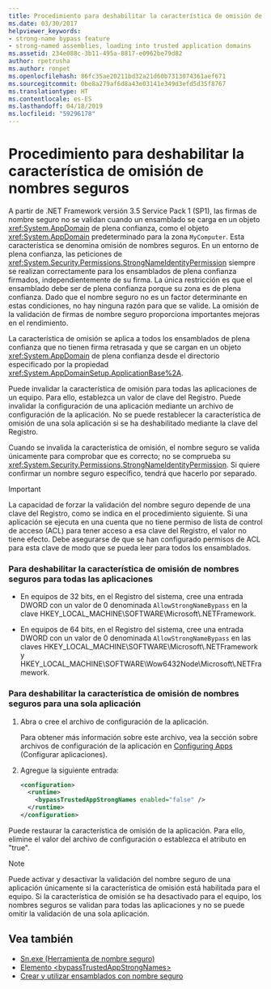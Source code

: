 ```yaml
---
title: Procedimiento para deshabilitar la característica de omisión de nombres seguros
ms.date: 03/30/2017
helpviewer_keywords:
- strong-name bypass feature
- strong-named assemblies, loading into trusted application domains
ms.assetid: 234e088c-3b11-495a-8817-e0962be79d82
author: rpetrusha
ms.author: ronpet
ms.openlocfilehash: 86fc35ae20211bd32a21d60b7313074361aef671
ms.sourcegitcommit: 0be8a279af6d8a43e03141e349d3efd5d35f8767
ms.translationtype: HT
ms.contentlocale: es-ES
ms.lasthandoff: 04/18/2019
ms.locfileid: "59296178"
---
```

# <a name="how-to-disable-the-strong-name-bypass-feature"></a>Procedimiento para deshabilitar la característica de omisión de nombres seguros
A partir de .NET Framework versión 3.5 Service Pack 1 (SP1), las firmas de nombre seguro no se validan cuando un ensamblado se carga en un objeto <xref:System.AppDomain> de plena confianza, como el objeto <xref:System.AppDomain> predeterminado para la zona `MyComputer`. Esta característica se denomina omisión de nombres seguros. En un entorno de plena confianza, las peticiones de <xref:System.Security.Permissions.StrongNameIdentityPermission> siempre se realizan correctamente para los ensamblados de plena confianza firmados, independientemente de su firma. La única restricción es que el ensamblado debe ser de plena confianza porque su zona es de plena confianza. Dado que el nombre seguro no es un factor determinante en estas condiciones, no hay ninguna razón para que se valide. La omisión de la validación de firmas de nombre seguro proporciona importantes mejoras en el rendimiento.  
  
 La característica de omisión se aplica a todos los ensamblados de plena confianza que no tienen firma retrasada y que se cargan en un objeto <xref:System.AppDomain> de plena confianza desde el directorio especificado por la propiedad <xref:System.AppDomainSetup.ApplicationBase%2A>.  
  
 Puede invalidar la característica de omisión para todas las aplicaciones de un equipo. Para ello, establezca un valor de clave del Registro. Puede invalidar la configuración de una aplicación mediante un archivo de configuración de la aplicación. No se puede restablecer la característica de omisión de una sola aplicación si se ha deshabilitado mediante la clave del Registro.  
  
 Cuando se invalida la característica de omisión, el nombre seguro se valida únicamente para comprobar que es correcto; no se comprueba su <xref:System.Security.Permissions.StrongNameIdentityPermission>. Si quiere confirmar un nombre seguro específico, tendrá que hacerlo por separado.  
  
> [!IMPORTANT]
>  La capacidad de forzar la validación del nombre seguro depende de una clave del Registro, como se indica en el procedimiento siguiente. Si una aplicación se ejecuta en una cuenta que no tiene permiso de lista de control de acceso (ACL) para tener acceso a esa clave del Registro, el valor no tiene efecto. Debe asegurarse de que se han configurado permisos de ACL para esta clave de modo que se pueda leer para todos los ensamblados.  
  
### <a name="to-disable-the-strong-name-bypass-feature-for-all-applications"></a>Para deshabilitar la característica de omisión de nombres seguros para todas las aplicaciones  
  
-   En equipos de 32 bits, en el Registro del sistema, cree una entrada DWORD con un valor de 0 denominada `AllowStrongNameBypass` en la clave HKEY_LOCAL_MACHINE\SOFTWARE\Microsoft\\.NETFramework.  
  
-   En equipos de 64 bits, en el Registro del sistema, cree una entrada DWORD con un valor de 0 denominada `AllowStrongNameBypass` en las claves HKEY_LOCAL_MACHINE\SOFTWARE\Microsoft\\.NETFramework y HKEY_LOCAL_MACHINE\SOFTWARE\Wow6432Node\Microsoft\\.NETFramework.  
  
### <a name="to-disable-the-strong-name-bypass-feature-for-a-single-application"></a>Para deshabilitar la característica de omisión de nombres seguros para una sola aplicación  
  
1. Abra o cree el archivo de configuración de la aplicación.  
  
     Para obtener más información sobre este archivo, vea la sección sobre archivos de configuración de la aplicación en [Configuring Apps](../../../docs/framework/configure-apps/index.md) (Configurar aplicaciones).  
  
2. Agregue la siguiente entrada:  
  
    ```xml  
    <configuration>  
      <runtime>  
        <bypassTrustedAppStrongNames enabled="false" />  
      </runtime>  
    </configuration>  
    ```  
  
 Puede restaurar la característica de omisión de la aplicación. Para ello, elimine el valor del archivo de configuración o establezca el atributo en "true".  
  
> [!NOTE]
>  Puede activar y desactivar la validación del nombre seguro de una aplicación únicamente si la característica de omisión está habilitada para el equipo. Si la característica de omisión se ha desactivado para el equipo, los nombres seguros se validan para todas las aplicaciones y no se puede omitir la validación de una sola aplicación.  
  
## <a name="see-also"></a>Vea también

- [Sn.exe (Herramienta de nombre seguro)](../../../docs/framework/tools/sn-exe-strong-name-tool.md)
- [Elemento \<bypassTrustedAppStrongNames>](../../../docs/framework/configure-apps/file-schema/runtime/bypasstrustedappstrongnames-element.md)
- [Crear y utilizar ensamblados con nombre seguro](../../../docs/framework/app-domains/create-and-use-strong-named-assemblies.md)

